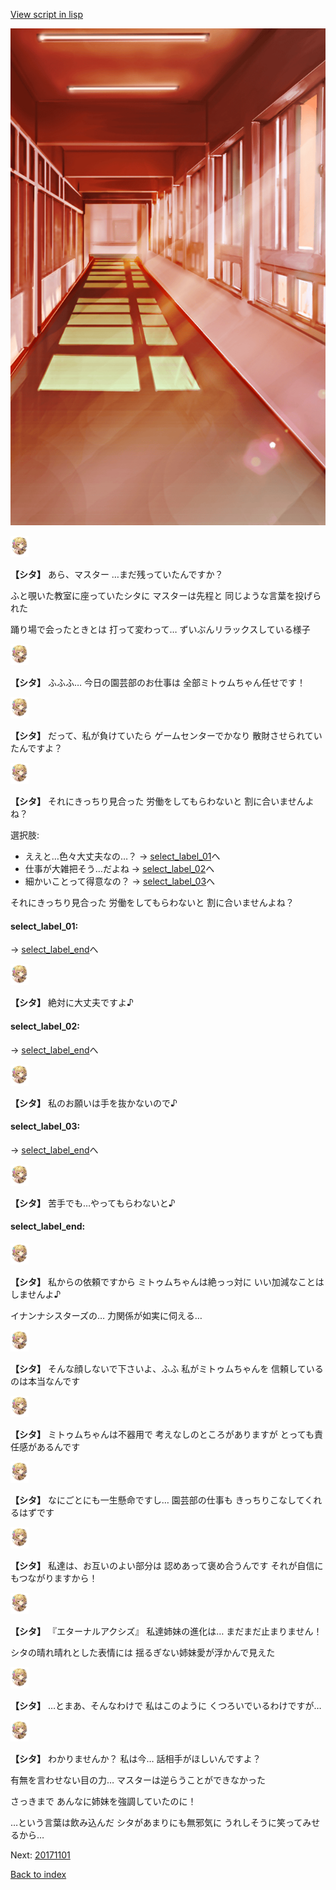 [View script in lisp](../scripts/20164204.txt)

![corridor_evening.png](../images/backgrounds/corridor_evening.png)

<img src="../images/units/201621.png" alt="201621.png" height="34"/>

**【シタ】**
あら、マスター
…まだ残っていたんですか？

ふと覗いた教室に座っていたシタに
マスターは先程と
同じような言葉を投げられた

踊り場で会ったときとは
打って変わって…
ずいぶんリラックスしている様子

<img src="../images/units/201621.png" alt="201621.png" height="34"/>

**【シタ】**
ふふふ…
今日の園芸部のお仕事は
全部ミトゥムちゃん任せです！

<img src="../images/units/201621.png" alt="201621.png" height="34"/>

**【シタ】**
だって、私が負けていたら
ゲームセンターでかなり
散財させられていたんですよ？

<img src="../images/units/201621.png" alt="201621.png" height="34"/>

**【シタ】**
それにきっちり見合った
労働をしてもらわないと
割に合いませんよね？

選択肢:
- ええと…色々大丈夫なの…？ → [select_label_01](#select_label_01)へ
- 仕事が大雑把そう…だよね → [select_label_02](#select_label_02)へ
- 細かいことって得意なの？ → [select_label_03](#select_label_03)へ

それにきっちり見合った
労働をしてもらわないと
割に合いませんよね？

#### select_label_01:
 → [select_label_end](#select_label_end)へ

<img src="../images/units/201621.png" alt="201621.png" height="34"/>

**【シタ】**
絶対に大丈夫ですよ♪

#### select_label_02:
 → [select_label_end](#select_label_end)へ

<img src="../images/units/201621.png" alt="201621.png" height="34"/>

**【シタ】**
私のお願いは手を抜かないので♪

#### select_label_03:
 → [select_label_end](#select_label_end)へ

<img src="../images/units/201621.png" alt="201621.png" height="34"/>

**【シタ】**
苦手でも…やってもらわないと♪

#### select_label_end:

<img src="../images/units/201621.png" alt="201621.png" height="34"/>

**【シタ】**
私からの依頼ですから
ミトゥムちゃんは絶っっ対に
いい加減なことはしませんよ♪

イナンナシスターズの…
力関係が如実に伺える…

<img src="../images/units/201621.png" alt="201621.png" height="34"/>

**【シタ】**
そんな顔しないで下さいよ、ふふ
私がミトゥムちゃんを
信頼しているのは本当なんです

<img src="../images/units/201621.png" alt="201621.png" height="34"/>

**【シタ】**
ミトゥムちゃんは不器用で
考えなしのところがありますが
とっても責任感があるんです

<img src="../images/units/201621.png" alt="201621.png" height="34"/>

**【シタ】**
なにごとにも一生懸命ですし…
園芸部の仕事も
きっちりこなしてくれるはずです

<img src="../images/units/201621.png" alt="201621.png" height="34"/>

**【シタ】**
私達は、お互いのよい部分は
認めあって褒め合うんです
それが自信にもつながりますから！

<img src="../images/units/201621.png" alt="201621.png" height="34"/>

**【シタ】**
『エターナルアクシズ』
私達姉妹の進化は…
まだまだ止まりません！

シタの晴れ晴れとした表情には
揺るぎない姉妹愛が浮かんで見えた

<img src="../images/units/201621.png" alt="201621.png" height="34"/>

**【シタ】**
…とまあ、そんなわけで
私はこのように
くつろいでいるわけですが…

<img src="../images/units/201621.png" alt="201621.png" height="34"/>

**【シタ】**
わかりませんか？
私は今…
話相手がほしいんですよ？

有無を言わせない目の力…
マスターは逆らうことができなかった

さっきまで
あんなに姉妹を強調していたのに！

…という言葉は飲み込んだ
シタがあまりにも無邪気に
うれしそうに笑ってみせるから…


Next: [20171101](20171101.md)

[Back to index](index.md)
